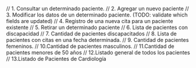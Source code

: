 // 1. Consultar un determinado paciente.
// 2. Agregar un nuevo paciente
// 3. Modificar los datos de un determinado paciente. (TODO: validate which fields are updated)
// 4. Registro de una nueva cita para un paciente existente
// 5. Retirar un determinado paciente
// 6. Lista de pacientes con discapacidad
// 7. Cantidad de pacientes discapacitados
// 8. Lista de pacientes con citas en una fecha determinada.
// 9. Cantidad de pacientes femeninos.
// 10.Cantidad de pacientes masculinos.
// 11.Cantidad de pacientes menores de 50 años
// 12.Listado general de todos los pacientes
// 13.Listado de Pacientes de Cardiología